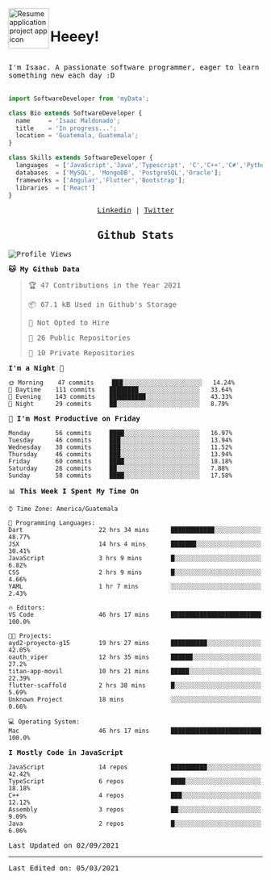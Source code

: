 <img align="left" width="80" height="80" src="https://raw.githubusercontent.com/sidbelbase/sidbelbase/master/wave.gif" alt="Resume application project app icon">

# Heeey!
 
</br>
 
<samp>
I'm Isaac. A passionate software programmer, eager to learn something new each day :D
</samp>
</br></br>



```js
import SoftwareDeveloper from 'myData';

class Bio extends SoftwareDeveloper {
  name     = 'Isaac Maldonado';
  title    = 'In progress...';
  location = 'Guatemala, Guatemala';
}

class Skills extends SoftwareDeveloper {
  languages  = ['JavaScript','Java','Typescript', 'C','C++','C#','Python','Assembly','Dart','Go'];
  databases  = ['MySQL', 'MongoDB', 'PostgreSQL','Oracle'];
  frameworks = ['Angular','Flutter','Bootstrap'];
  libraries  = ['React']
}
```

</p>
<samp>
<p align="center">
<a href="www.linkedin.com/in/isaac-maldonado-4745b2194">Linkedin</a> | <a href="https://twitter.com/Anaklusmos99">Twitter</a>
</p>

<h2 align="center"><samp>Github Stats</samp></h2>

<!--START_SECTION:waka-->
![Profile Views](http://img.shields.io/badge/Profile%20Views-0-blue)

**🐱 My Github Data** 

> 🏆 47 Contributions in the Year 2021
 > 
> 📦 67.1 kB Used in Github's Storage 
 > 
> 🚫 Not Opted to Hire
 > 
> 📜 26 Public Repositories 
 > 
> 🔑 10 Private Repositories  
 > 
**I'm a Night 🦉** 

```text
🌞 Morning    47 commits     ███░░░░░░░░░░░░░░░░░░░░░░   14.24% 
🌆 Daytime    111 commits    ████████░░░░░░░░░░░░░░░░░   33.64% 
🌃 Evening    143 commits    ██████████░░░░░░░░░░░░░░░   43.33% 
🌙 Night      29 commits     ██░░░░░░░░░░░░░░░░░░░░░░░   8.79%

```
📅 **I'm Most Productive on Friday** 

```text
Monday       56 commits     ████░░░░░░░░░░░░░░░░░░░░░   16.97% 
Tuesday      46 commits     ███░░░░░░░░░░░░░░░░░░░░░░   13.94% 
Wednesday    38 commits     ███░░░░░░░░░░░░░░░░░░░░░░   11.52% 
Thursday     46 commits     ███░░░░░░░░░░░░░░░░░░░░░░   13.94% 
Friday       60 commits     ████░░░░░░░░░░░░░░░░░░░░░   18.18% 
Saturday     26 commits     ██░░░░░░░░░░░░░░░░░░░░░░░   7.88% 
Sunday       58 commits     ████░░░░░░░░░░░░░░░░░░░░░   17.58%

```


📊 **This Week I Spent My Time On** 

```text
⌚︎ Time Zone: America/Guatemala

💬 Programming Languages: 
Dart                     22 hrs 34 mins      ████████████░░░░░░░░░░░░░   48.77% 
JSX                      14 hrs 4 mins       ███████░░░░░░░░░░░░░░░░░░   30.41% 
JavaScript               3 hrs 9 mins        █░░░░░░░░░░░░░░░░░░░░░░░░   6.82% 
CSS                      2 hrs 9 mins        █░░░░░░░░░░░░░░░░░░░░░░░░   4.66% 
YAML                     1 hr 7 mins         ░░░░░░░░░░░░░░░░░░░░░░░░░   2.43%

🔥 Editors: 
VS Code                  46 hrs 17 mins      █████████████████████████   100.0%

🐱‍💻 Projects: 
ayd2-proyecto-g15        19 hrs 27 mins      ██████████░░░░░░░░░░░░░░░   42.05% 
oauth_viper              12 hrs 35 mins      ██████░░░░░░░░░░░░░░░░░░░   27.2% 
titan-app-movil          10 hrs 21 mins      █████░░░░░░░░░░░░░░░░░░░░   22.39% 
flutter-scaffold         2 hrs 38 mins       █░░░░░░░░░░░░░░░░░░░░░░░░   5.69% 
Unknown Project          18 mins             ░░░░░░░░░░░░░░░░░░░░░░░░░   0.66%

💻 Operating System: 
Mac                      46 hrs 17 mins      █████████████████████████   100.0%

```

**I Mostly Code in JavaScript** 

```text
JavaScript               14 repos            ██████████░░░░░░░░░░░░░░░   42.42% 
TypeScript               6 repos             ████░░░░░░░░░░░░░░░░░░░░░   18.18% 
C++                      4 repos             ███░░░░░░░░░░░░░░░░░░░░░░   12.12% 
Assembly                 3 repos             ██░░░░░░░░░░░░░░░░░░░░░░░   9.09% 
Java                     2 repos             █░░░░░░░░░░░░░░░░░░░░░░░░   6.06%

```



 Last Updated on 02/09/2021
<!--END_SECTION:waka-->

------

Last Edited on: 05/03/2021

